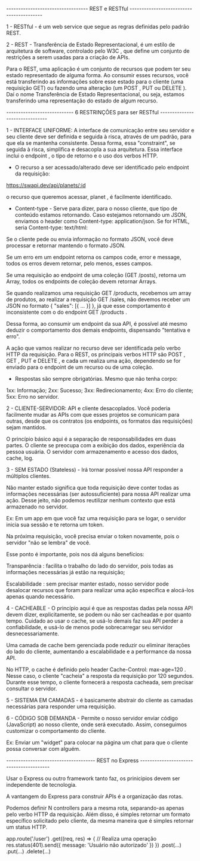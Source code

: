 ----------------------------------  REST e RESTful -----------------------------------------

1 - RESTful - é um web service que segue as regras definidas pelo padrão REST.

2 - REST - Transferência de Estado Representacional, é um estilo de arquitetura de software, 
controlado pelo W3C , que define um conjunto de restrições a serem usadas para a criação 
de APIs.

Para o REST, uma aplicação é um conjunto de recursos que podem ter seu estado representado de 
alguma forma. Ao consumir esses recursos, você está transferindo as informações sobre esse 
estado para o cliente (uma requisição GET) ou fazendo uma alteração (um POST , PUT ou DELETE ). 
Daí o nome Transferência de Estado Representacional, ou seja, estamos transferindo uma 
representação do estado de algum recurso.

----------------------------  6 RESTRINÇÕES para ser RESTful -------------------------------

1 - INTERFACE UNIFORME: A interface de comunicação entre seu servidor e seu cliente deve ser 
definida e seguida à risca, através de um padrão, para que ela se mantenha consistente. Dessa 
forma, essa "constraint", se seguida à risca, simplifica e desacopla a sua arquitetura. Essa 
interface inclui o endpoint , o tipo de retorno e o uso dos verbos HTTP.

- O recurso a ser acessado/alterado deve ser identificado pelo endpoint da requisição:

https://swapi.dev/api/planets/:id

o recurso que queremos acessar, planet , é facilmente identificado.

- Content-type - Serve para dizer, para o nosso cliente, que tipo de conteúdo estamos retornando.
Caso estejamos retornando um JSON, enviamos o header como Content-type: application/json.
Se for HTML, seria Content-type: text/html:

Se o cliente pede ou envia informação no formato JSON, você deve processar e retornar mantendo o
formato JSON. 

Se um erro em um endpoint retorna os campos code, error e message, todos os erros devem retornar,
pelo menos, esses campos. 

Se uma requisição ao endpoint de uma coleção (GET /posts), retorna um Array, todos os endpoints
de coleção devem retornar Arrays. 

Se quando realizamos uma requisição GET /products, recebemos um array de produtos, ao realizar 
a requisição GET /sales, não devemos receber um JSON no formato { "sales": [{ ... }] }, já que 
esse comportamento é inconsistente com o do endpoint GET /products .

Dessa forma, ao consumir um endpoint da sua API, é possível até mesmo deduzir o comportamento 
dos demais endpoints, dispensando "tentativa e erro".

A ação que vamos realizar no recurso deve ser identificada pelo verbo HTTP da requisição. Para 
o REST, os principais verbos HTTP são POST , GET , PUT e DELETE , e cada um realiza uma ação, 
dependendo se for enviado para o endpoint de um recurso ou de uma coleção.

- Respostas são sempre obrigatórias. Mesmo que não tenha corpo:

1xx: Informação;
2xx: Sucesso;
3xx: Redirecionamento;
4xx: Erro do cliente;
5xx: Erro no servidor.

2 - CLIENTE-SERVIDOR: API e cliente desacoplados. Você poderia facilmente mudar as APIs com que 
esses projetos se comunicam para outras, desde que os contratos (os endpoints, os formatos das 
requisições) sejam mantidos.

O princípio básico aqui é a separação de responsabilidades em duas partes.  O cliente se preocupa 
com a exibição dos dados, experiência da pessoa usuária. O servidor com armazenamento e acesso 
dos dados, cache, log.


3 - SEM ESTADO (Stateless) - Irá tornar possível nossa API responder a múltiplos clientes.

Não manter estado significa que toda requisição deve conter todas as informações necessárias 
(ser autossuficiente) para nossa API realizar uma ação. Desse jeito, não podemos reutilizar 
nenhum contexto que está armazenado no servidor.

Ex: Em um app em que você faz uma requisição para se logar, o servidor inicia sua sessão e te
retorna um token.

Na próxima requisição, você precisa enviar o token novamente, pois o servidor "não se lembra" 
de você.

Esse ponto é importante, pois nos dá alguns benefícios:

Transparência : facilita o trabalho do lado do servidor, pois todas as informações necessárias 
já estão na requisição;

Escalabilidade : sem precisar manter estado, nosso servidor pode desalocar recursos que foram 
para realizar uma ação específica e alocá-los apenas quando necessário.


4 - CACHEABLE - O princípio aqui é que as respostas dadas pela nossa API devem dizer, 
explicitamente, se podem ou não ser cacheadas e por quanto tempo. Cuidado ao usar o 
cache, se usá-lo demais faz sua API perder a confiabilidade, e usá-lo de menos pode 
sobrecarregar seu servidor desnecessariamente.

Uma camada de cache bem gerenciada pode reduzir ou eliminar iterações do lado do cliente, 
aumentando a escalabilidade e a performance da nossa API.

No HTTP, o cache é definido pelo header Cache-Control: max-age=120 . Nesse caso, o cliente
"cacheia" a resposta da requisição por 120 segundos. Durante esse tempo, o cliente fornecerá 
a resposta cacheada, sem precisar consultar o servidor.


5 - SISTEMA EM CAMADAS - é basicamente abstrair do cliente as camadas necessárias para responder uma 
requisição.

6 - CÓDIGO SOB DEMANDA - Permite o nosso servidor enviar código (JavaScript) ao nosso cliente, onde 
será executado. Assim, conseguimos customizar o comportamento do cliente.

Ex: Enviar um "widget" para colocar na página um chat para que o cliente possa conversar com 
alguém.


------------------------------------- REST no Express ----------------------------------------

Usar o Express ou outro framework tanto faz, os prinicipios devem ser independente de tecnologia.

A vantangem do Express para construir APIs é a organização das rotas.

Podemos definir N controllers para a mesma rota, separando-as apenas pelo verbo HTTP da 
requisição. Além disso, é simples retornar um formato específico solicitado pelo cliente,
da mesma maneira que é simples retornar um status HTTP.

app.route('/user')
  .get((req, res) => {
    // Realiza uma operação
    res.status(401).send({
      message: 'Usuário não autorizado'
    })
  })
  .post(...)
  .put(...)
  .delete(...)

  

